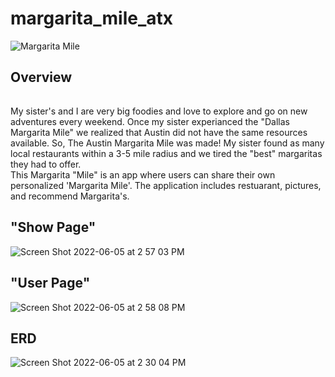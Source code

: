 # margarita_mile_atx
![Margarita Mile](https://user-images.githubusercontent.com/101522627/173257324-970a1819-b4d3-4f9f-aa43-b78286a50744.png)

## Overview
###### 
My sister's and I are very big foodies and love to explore and go on new adventures every weekend. Once my sister experianced the "Dallas Margarita Mile" we realized that Austin did not have the same resources available. So, The Austin Margarita Mile was made! My sister found as many local restaurants within a 3-5 mile radius and we tired the "best" margaritas they had to offer.   
This Margarita "Mile" is an app where users can share their own personalized 'Margarita Mile'. The application includes restuarant, pictures, and recommend Margarita's. 













## "Show Page"
![Screen Shot 2022-06-05 at 2 57 03 PM](https://user-images.githubusercontent.com/101522627/172068280-46e378c8-61b9-4669-9394-a5c38bcd32cf.png)
## "User Page"
![Screen Shot 2022-06-05 at 2 58 08 PM](https://user-images.githubusercontent.com/101522627/172068292-5dd72974-3a12-4c9d-afcc-71a4a407d0b1.png)
## ERD
![Screen Shot 2022-06-05 at 2 30 04 PM](https://user-images.githubusercontent.com/101522627/172067915-3e81094c-6079-46b3-98eb-b6a4e40f0180.png)
